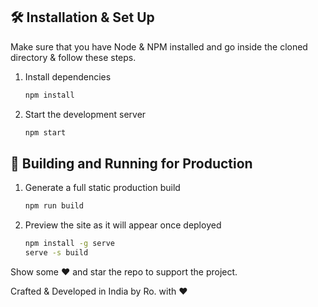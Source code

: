 ## 🛠 Installation & Set Up

Make sure that you have Node & NPM installed and go inside the cloned directory & follow these steps.

1. Install dependencies

    ```sh
    npm install
    ```

2. Start the development server

    ```sh
    npm start
    ```

## 🚀 Building and Running for Production

1. Generate a full static production build

    ```sh
    npm run build
    ```

1. Preview the site as it will appear once deployed

    ```sh
    npm install -g serve
    serve -s build
    ```

Show some ❤️ and star the repo to support the project.

Crafted & Developed in India by Ro. with ❤️
